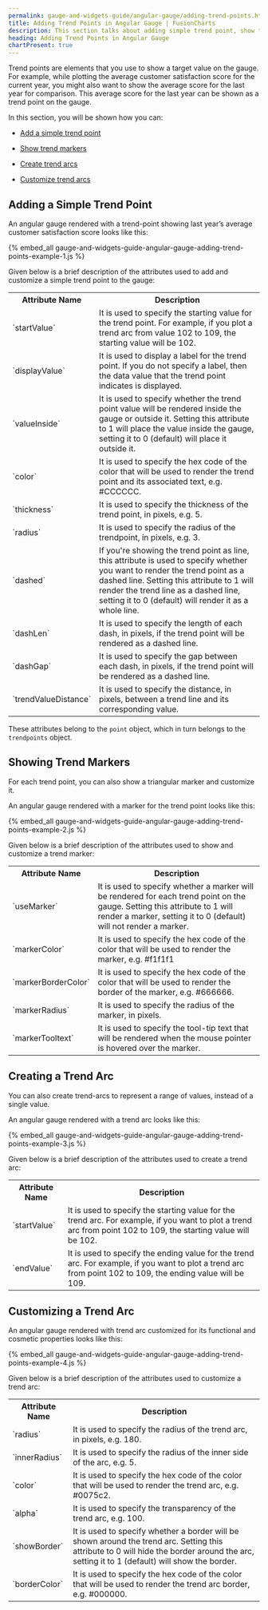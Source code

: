 ```yaml
---
permalink: gauge-and-widgets-guide/angular-gauge/adding-trend-points.html
title: Adding Trend Points in Angular Gauge | FusionCharts
description: This section talks about adding simple trend point, show trend markers, create trend arcs, customize trend arcs, etc.
heading: Adding Trend Points in Angular Gauge
chartPresent: true
---
```


Trend points are elements that you use to show a target value on the gauge. For example, while plotting the average customer satisfaction score for the current year, you might also want to show the average score for the last year for comparison. This average score for the last year can be shown as a trend point on the gauge.

In this section, you will be shown how you can:

* <a href="{{ site.baseurl }}gauge-and-widgets-guide/angular-gauge/adding-trend-points.html#adding-a-simple-trend-point">Add a simple trend point</a>

* <a href="{{ site.baseurl }}gauge-and-widgets-guide/angular-gauge/adding-trend-points.html#showing-trend-markers">Show trend markers</a>

* <a href="{{ site.baseurl }}gauge-and-widgets-guide/angular-gauge/adding-trend-points.html#creating-a-trend-arc">Create trend arcs</a>

* <a href="{{ site.baseurl }}gauge-and-widgets-guide/angular-gauge/adding-trend-points.html#customizing-a-trend-arc">Customize trend arcs</a>

## Adding a Simple Trend Point

An angular gauge rendered with a trend-point showing last year’s average customer satisfaction score looks like this:

{% embed_all gauge-and-widgets-guide-angular-gauge-adding-trend-points-example-1.js %}

Given below is a brief description of the attributes used to add and customize a simple trend point to the gauge:

<table>
  <tr>
    <th>Attribute Name</th>
    <th>Description</th>
  </tr>
  <tr>
    <td>`startValue`</td>
    <td>It is used to specify the starting value for the trend point. For example, if you plot a trend arc from value 102 to 109, the starting value will be 102. </td>
  </tr>
  <tr>
    <td>`displayValue`</td>
    <td>It is used to display a label for the trend point. If you do not specify a label, then the data value that the trend point indicates is displayed.</td>
  </tr>
  <tr>
    <td>`valueInside`</td>
    <td>It is used to specify whether the trend point value will be rendered inside the gauge or outside it. Setting this attribute to 1 will place the value inside the gauge, setting it to 0 (default) will place it outside it.</td>
  </tr>
  <tr>
    <td>`color`</td>
    <td>It is used to specify the hex code of the color that will be used to render the trend point and its associated text, e.g. #CCCCCC.</td>
  </tr>
  <tr>
    <td>`thickness`</td>
    <td>It is used to specify the thickness of the trend point, in pixels, e.g. 5.</td>
  </tr>
  <tr>
    <td>`radius`</td>
    <td>It is used to specify the radius of the trendpoint, in pixels, e.g. 3.</td>
  </tr>
  <tr>
    <td>`dashed`</td>
    <td>If you're showing the trend point as line, this attribute is used to specify whether you want to render the trend point as a dashed line. Setting this attribute to 1 will render the trend line as a dashed line, setting it to 0 (default) will render it as a whole line.</td>
  </tr>
  <tr>
    <td>`dashLen`</td>
    <td>It is used to specify the length of each dash, in pixels, if the trend point will be rendered as a dashed line.</td>
  </tr>
  <tr>
    <td>`dashGap`</td>
    <td>It is used to specify the gap between each dash, in pixels, if the trend point will be rendered as a dashed line.</td>
  </tr>
  <tr>
    <td>`trendValueDistance`</td>
    <td>It is used to specify the distance, in pixels, between a trend line and its corresponding value.</td>
  </tr>
</table>


These attributes belong to the `point` object, which in turn belongs to the `trendpoints` object.





## Showing Trend Markers

For each trend point, you can also show a triangular marker and customize it.

An angular gauge rendered with a marker for the trend point looks like this:

{% embed_all gauge-and-widgets-guide-angular-gauge-adding-trend-points-example-2.js %}

Given below is a brief description of the attributes used to show and customize a trend marker:

<table>
  <tr>
    <th>Attribute Name</th>
    <th>Description</th>
  </tr>
  <tr>
    <td>`useMarker`</td>
    <td>It is used to specify whether a marker will be rendered for each trend point on the gauge. Setting this attribute to 1 will render a marker, setting it to 0 (default) will not render a marker. </td>
  </tr>
  <tr>
    <td>`markerColor`</td>
    <td>It is used to specify the hex code of the color that will be used to render the marker, e.g. #f1f1f1</td>
  </tr>
  <tr>
    <td>`markerBorderColor`</td>
    <td>It is used to specify the hex code of the color that will be used to render the border of the marker, e.g. #666666.</td>
  </tr>
  <tr>
    <td>`markerRadius`</td>
    <td>It is used to specify the radius of the marker, in pixels.</td>
  </tr>
  <tr>
    <td>`markerTooltext`</td>
    <td>It is used to specify the tool-tip text that will be rendered when the mouse pointer is hovered over the marker.</td>
  </tr>
</table>






## Creating a Trend Arc

You can also create trend-arcs to represent a range of values, instead of a single value.

An angular gauge rendered with a trend arc looks like this:

{% embed_all gauge-and-widgets-guide-angular-gauge-adding-trend-points-example-3.js %}

Given below is a brief description of the attributes used to create a trend arc:

<table>
  <tr>
    <th>Attribute Name</th>
    <th>Description</th>
  </tr>
  <tr>
    <td>`startValue`</td>
    <td>It is used to specify the starting value for the trend arc. For example, if you want to plot a trend arc from point 102 to 109, the starting value will be 102.</td>
  </tr>
  <tr>
    <td>`endValue`</td>
    <td>It is used to specify the ending value for the trend arc. For example, if you want to plot a trend arc from point 102 to 109, the ending value will be 109.</td>
  </tr>
</table>






## Customizing a Trend Arc

An angular gauge rendered with trend arc customized for its functional and cosmetic properties looks like this:

{% embed_all gauge-and-widgets-guide-angular-gauge-adding-trend-points-example-4.js %}

Given below is a brief description of the attributes used to customize a trend arc:

<table>
  <tr>
    <th>Attribute Name</th>
    <th>Description</th>
  </tr>
  <tr>
    <td>`radius`</td>
    <td>It is used to specify the radius of the trend arc, in pixels, e.g. 180.</td>
  </tr>
  <tr>
    <td>`innerRadius`</td>
    <td>It is used to specify the radius of the inner side of the arc, e.g. 5.</td>
  </tr>
  <tr>
    <td>`color`</td>
    <td>It is used to specify the hex code of the color that will be used to render the trend arc, e.g. #0075c2.</td>
  </tr>
  <tr>
    <td>`alpha`</td>
    <td>It is used to specify the transparency of the trend arc, e.g. 100.</td>
  </tr>
  <tr>
    <td>`showBorder`</td>
    <td>It is used to specify whether a border will be shown around the trend arc. Setting this attribute to 0 will hide the border around the arc, setting it to 1 (default) will show the border.</td>
  </tr>
  <tr>
    <td>`borderColor`</td>
    <td>It is used to specify the hex code of the color that will be used to render the trend arc border, e.g. #000000.</td>
  </tr>
</table>